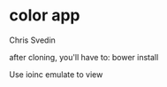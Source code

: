 color app
========
Chris Svedin

after cloning, you'll have to:
bower install

Use
ioinc emulate
to view